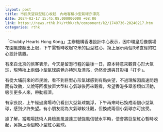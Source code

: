 ```yaml
---
layout: post
title: 市民失望巨型紅心收起　內地客稱小型氣球亦漂亮
date: 2024-02-17 15:45:08.000000000 +08:00
link: https://news.rthk.hk/rthk/ch/component/k2/1740736-20240217.htm
categories: rthk
---
```


「Chubby Hearts Hong Kong」主辦機構香港設計中心表示，因中環皇后像廣場花園風速超出上限，下午需暫時收起12米的巨型紅心，換上展示兩個3米直徑的紅心設計裝置。

有來自北京的旅客表示，今天是留港行程的最後一日，原本特意來觀賞心形大氣球，現時換上兩個小型氣球感覺亦特別及漂亮，仍然會想與其影相「打卡」。

有從大埔前來的市民說，看不到巨型心形氣球感到有點失望，不過理解因風速問題而有改動，又說等回復放置大型紅心氣球後再來觀看，希望香港多舉辦類似活動，吸引更多人來，帶動經濟。

有家長說，上午經過廣場時仍看到大型氣球飄浮，下午再來時已換成兩個小型氣球，感到少許失望。有小朋友認為大氣球較壯觀，但換成兩個小氣球亦可接受。

據了解，當現場技術人員檢測風速達三號強風信號水平時，便會將巨型紅心暫時收起，另換上兩個較小型紅心氣球。
